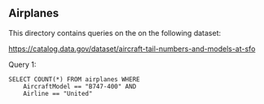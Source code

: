 ## Airplanes

This directory contains queries on the on the following dataset:

https://catalog.data.gov/dataset/aircraft-tail-numbers-and-models-at-sfo

Query 1:

```
SELECT COUNT(*) FROM airplanes WHERE
    AircraftModel == "B747-400" AND
    Airline == "United"
```
